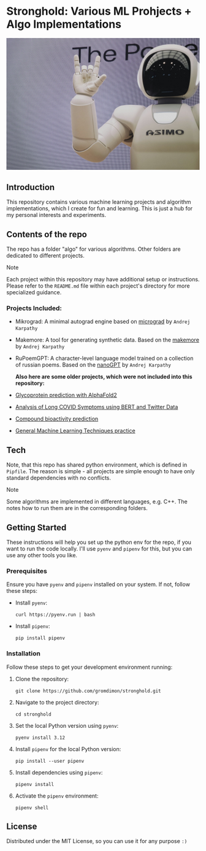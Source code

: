 # Stronghold: Various ML Prohjects + Algo Implementations

![Photo by <a href="https://unsplash.com/@possessedphotography?utm_content=creditCopyText&utm_medium=referral&utm_source=unsplash">Possessed Photography</a> on <a href="https://unsplash.com/photos/asimo-robot-doing-handsign-g29arbbvPjo?utm_content=creditCopyText&utm_medium=referral&utm_source=unsplash">Unsplash</a>](assets/header.jpg)


## Introduction

This repository contains various machine learning projects and algorithm implementations, which I 
create for fun and learning. This is just a hub for my personal interests and experiments.

## Contents of the repo

The repo has a folder "algo" for various algorithms. Other folders are dedicated to different projects.

> [!NOTE]
> Each project within this repository may have additional setup or instructions. Please refer to the 
> `README.md` file within each project's directory for more specialized guidance.


### Projects Included:
- Mikrograd: A minimal autograd engine based on [micrograd](https://github.com/karpathy/micrograd) by `Andrej Karpathy`
- Makemore: A tool for generating synthetic data. Based on the [makemore](https://github.com/karpathy/makemore/tree/master) by `Andrej Karpathy`
- RuPoemGPT: A character-level language model trained on a collection of russian poems. Based on the [nanoGPT](https://github.com/karpathy/nanoGPT) by `Andrej Karpathy`

  **Also here are some older projects, which were not included into this repository:**
- [Glycoprotein prediction with AlphaFold2](https://github.com/gromdimon/AlphaFold_Glycoprotein)
- [Analysis of Long COVID Symptoms using BERT and Twitter Data](https://github.com/gromdimon/LongCovid)
- [Compound bioactivity prediction](https://github.com/gromdimon/Bioactivity_prediction_project)
- [General Machine Learning Techniques practice](https://github.com/gromdimon/Training--Projects)


## Tech

Note, that this repo has shared python environment, which is defined in `Pipfile`. The reason is 
simple - all projects are simple enough to have only standard dependencies with no conflicts.

> [!NOTE]
> Some algorithms are implemented in different languages, e.g. C++. 
> The notes how to run them are in the corresponding folders.


## Getting Started

These instructions will help you set up the python env for the repo, if you want to run the code 
locally. I'll use `pyenv` and `pipenv` for this, but you can use any other tools you like.

### Prerequisites

Ensure you have `pyenv` and `pipenv` installed on your system. If not, follow these steps:

- Install `pyenv`:
  ```
  curl https://pyenv.run | bash
  ```

- Install `pipenv`:
  ```
  pip install pipenv
  ```

### Installation

Follow these steps to get your development environment running:

1. Clone the repository:
   ```
   git clone https://github.com/gromdimon/stronghold.git
   ```

2. Navigate to the project directory:
   ```
   cd stronghold
   ```

3. Set the local Python version using `pyenv`:
   ```
   pyenv install 3.12
   ```

4. Install `pipenv` for the local Python version:
   ```
   pip install --user pipenv
   ```

5. Install dependencies using `pipenv`:
   ```
   pipenv install
   ```

6. Activate the `pipenv` environment:
   ```
   pipenv shell
   ```

## License

Distributed under the MIT License, so you can use it for any purpose `:)`
